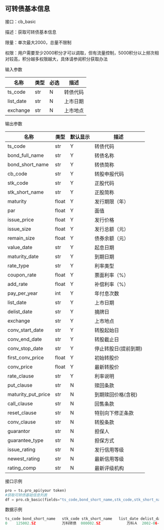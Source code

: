 ## 可转债基本信息

接口：cb_basic

描述：获取可转债基本信息

限量：单次最大2000，总量不限制

权限：用户需要至少2000积分才可以调取，但有流量控制，5000积分以上频次相对较高，积分越多权限越大，具体请参阅积分获取办法 

输入参数

| 名称 | 类型 | 必选 | 描述 |
| --- | --- | --- | --- |
| ts_code | str | N | 转债代码 |
| list_date | str | N | 上市日期 |
| exchange | str | N | 上市地点 |

输出参数

| 名称 | 类型 | 默认显示 | 描述 |
| --- | --- | --- | --- |
| ts_code | str | Y | 转债代码 |
| bond_full_name | str | Y | 转债名称 |
| bond_short_name | str | Y | 转债简称 |
| cb_code | str | Y | 转股申报代码 |
| stk_code | str | Y | 正股代码 |
| stk_short_name | str | Y | 正股简称 |
| maturity | float | Y | 发行期限（年） |
| par | float | Y | 面值 |
| issue_price | float | Y | 发行价格 |
| issue_size | float | Y | 发行总额（元） |
| remain_size | float | Y | 债券余额（元） |
| value_date | str | Y | 起息日期 |
| maturity_date | str | Y | 到期日期 |
| rate_type | str | Y | 利率类型 |
| coupon_rate | float | Y | 票面利率（%） |
| add_rate | float | Y | 补偿利率（%） |
| pay_per_year | int | Y | 年付息次数 |
| list_date | str | Y | 上市日期 |
| delist_date | str | Y | 摘牌日 |
| exchange | str | Y | 上市地点 |
| conv_start_date | str | Y | 转股起始日 |
| conv_end_date | str | Y | 转股截止日 |
| conv_stop_date | str | Y | 停止转股日(提前到期) |
| first_conv_price | float | Y | 初始转股价 |
| conv_price | float | Y | 最新转股价 |
| rate_clause | str | Y | 利率说明 |
| put_clause | str | N | 赎回条款 |
| maturity_put_price | str | N | 到期赎回价格(含税) |
| call_clause | str | N | 回售条款 |
| reset_clause | str | N | 特别向下修正条款 |
| conv_clause | str | N | 转股条款 |
| guarantor | str | N | 担保人 |
| guarantee_type | str | N | 担保方式 |
| issue_rating | str | N | 发行信用等级 |
| newest_rating | str | N | 最新信用等级 |
| rating_comp | str | N | 最新评级机构 |

接口示例

```python
pro = ts.pro_api(your token)
#获取可转债基础信息列表
df = pro.cb_basic(fields="ts_code,bond_short_name,stk_code,stk_short_name,list_date,delist_date")
```

数据示例

```python
ts_code bond_short_name   stk_code stk_short_name   list_date delist_date
0    125002.SZ            万科转债  000002.SZ            万科Ａ  2002-06-28  2004-04-30
```